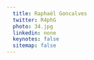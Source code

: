 ```yaml
---
  title: Raphaël Goncalves
  twitter: R4phG
  photo: 34.jpg
  linkedin: none
  keynotes: false
  sitemap: false
---
```


